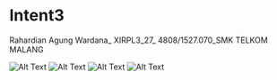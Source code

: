 # Intent3
 Rahardian Agung Wardana_ XIRPL3_27_ 4808/1527.070_SMK TELKOM MALANG
 
![Alt Text](https://s26.postimg.org/v5d1vzg8p/Screenshot_20170118_181402_1.jpg)
![Alt Text](https://s26.postimg.org/w8x67y0vt/Screenshot_20170118_181406_1.jpg)
![Alt Text](https://s26.postimg.org/vksx2qrjt/Screenshot_20170118_181426_1.jpg)
![Alt Text](https://s26.postimg.org/j7g2vu1vd/Screenshot_20170118_181543_1.jpg)
